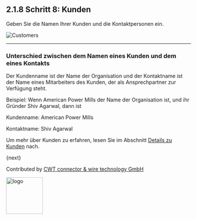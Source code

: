 ## 2.1.8 Schritt 8: Kunden

Geben Sie die Namen Ihrer Kunden und die Kontaktpersonen ein.

<img alt="Customers" class="screenshot"
src="{{docs_base_url}}/assets/img/setup-wizard/step-8.png">

---

### Unterschied zwischen dem Namen eines Kunden und dem eines Kontakts

Der Kundenname ist der Name der Organisation und der Kontaktname ist der Name eines Mitarbeiters des Kunden, der als Ansprechpartner zur Verfügung steht.

Beispiel: Wenn American Power Mills der Name der Organisation ist, und ihr Gründer Shiv Agarwal, dann ist

Kundenname: American Power Mills

Kontaktname: Shiv Agarwal

Um mehr über Kunden zu erfahren, lesen Sie im Abschnitt [Details zu Kunden]({{docs_base_url}}/user/manual/en/CRM/customer.html) nach.

{next}

Contributed by <A HREF="http://www.cwt-kabel.de">CWT connector & wire technology GmbH</A>

<A HREF="http://www.cwt-kabel.de"><IMG alt="logo" src="http://www.cwt-assembly.com/sites/all/images/logo.png" height=100></A>
